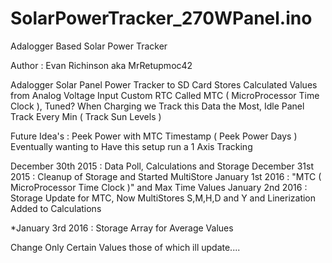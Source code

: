 # SolarPowerTracker_270WPanel.ino
Adalogger Based Solar Power Tracker

Author : Evan Richinson aka MrRetupmoc42

Adalogger Solar Panel Power Tracker to SD Card
Stores Calculated Values from Analog Voltage Input
Custom RTC Called MTC ( MicroProcessor Time Clock ), Tuned?
When Charging we Track this Data the Most, Idle Panel Track Every Min ( Track Sun Levels )

Future Idea's :
Peek Power with MTC Timestamp ( Peek Power Days )
Eventually wanting to Have this setup run a 1 Axis Tracking

December 30th 2015 : Data Poll, Calculations and Storage
December 31st 2015 : Cleanup of Storage and Started MultiStore
January 1st 2016   : "MTC ( MicroProcessor Time Clock )" and Max Time Values
January 2nd 2016   : Storage Update for MTC, Now MultiStores S,M,H,D and Y and Linerization Added to Calculations

*January 3rd 2016   : Storage Array for Average Values


Change Only Certain Values those of which ill update....
